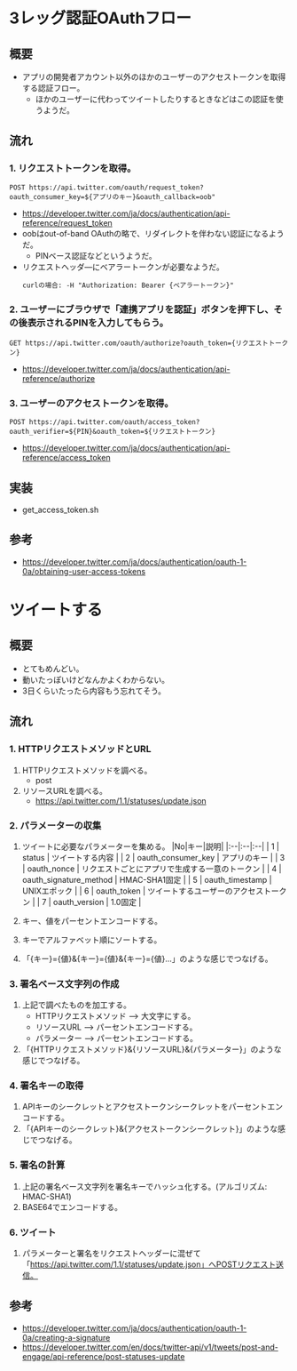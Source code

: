 # 3レッグ認証OAuthフロー
## 概要
- アプリの開発者アカウント以外のほかのユーザーのアクセストークンを取得する認証フロー。
  - ほかのユーザーに代わってツイートしたりするときなどはこの認証を使うようだ。

## 流れ
### 1. リクエストトークンを取得。
  ```
  POST https://api.twitter.com/oauth/request_token?oauth_consumer_key=${アプリのキー}&oauth_callback=oob"
  ```
  - https://developer.twitter.com/ja/docs/authentication/api-reference/request_token
  - oobはout-of-band OAuthの略で、リダイレクトを伴わない認証になるようだ。
    - PINベース認証などというようだ。
  - リクエストヘッダ―にベアラートークンが必要なようだ。
    ```
    curlの場合: -H "Authorization: Bearer {ベアラートークン}"
    ```

### 2. ユーザーにブラウザで「連携アプリを認証」ボタンを押下し、その後表示されるPINを入力してもらう。
  ```
  GET https://api.twitter.com/oauth/authorize?oauth_token={リクエストトークン}
  ```
  - https://developer.twitter.com/ja/docs/authentication/api-reference/authorize

### 3. ユーザーのアクセストークンを取得。
  ```
  POST https://api.twitter.com/oauth/access_token?oauth_verifier=${PIN}&oauth_token=${リクエストトークン}
  ```
  - https://developer.twitter.com/ja/docs/authentication/api-reference/access_token

## 実装
- get_access_token.sh

## 参考
- https://developer.twitter.com/ja/docs/authentication/oauth-1-0a/obtaining-user-access-tokens

# ツイートする
## 概要
- とてもめんどい。
- 動いたっぽいけどなんかよくわからない。
- 3日くらいたったら内容もう忘れてそう。

## 流れ
### 1. HTTPリクエストメソッドとURL
1. HTTPリクエストメソッドを調べる。
    - post
1. リソースURLを調べる。
    - https://api.twitter.com/1.1/statuses/update.json

### 2. パラメーターの収集
1. ツイートに必要なパラメーターを集める。
    |No|キー|説明|
    |:--|:--|:--|
    | 1 | status | ツイートする内容 |
    | 2 | oauth_consumer_key | アプリのキー |
    | 3 | oauth_nonce | リクエストごとにアプリで生成する一意のトークン |
    | 4 | oauth_signature_method | HMAC-SHA1固定 |
    | 5 | oauth_timestamp | UNIXエポック |
    | 6 | oauth_token | ツイートするユーザーのアクセストークン |
    | 7 | oauth_version | 1.0固定 |

1. キー、値をパーセントエンコードする。
1. キーでアルファベット順にソートする。
1. 「{キー}={値}&{キー}={値}&{キー}={値}...」のような感じでつなげる。

### 3. 署名ベース文字列の作成
1. 上記で調べたものを加工する。
    - HTTPリクエストメソッド --> 大文字にする。
    - リソースURL --> パーセントエンコードする。
    - パラメーター --> パーセントエンコードする。
1. 「{HTTPリクエストメソッド}&{リソースURL}&{パラメーター}」のような感じでつなげる。

### 4. 署名キーの取得
1. APIキーのシークレットとアクセストークンシークレットをパーセントエンコードする。
1. 「{APIキーのシークレット}&{アクセストークンシークレット}」のような感じでつなげる。

### 5. 署名の計算
1. 上記の署名ベース文字列を署名キーでハッシュ化する。(アルゴリズム: HMAC-SHA1)
1. BASE64でエンコードする。

### 6. ツイート
1. パラメーターと署名をリクエストヘッダーに混ぜて「https://api.twitter.com/1.1/statuses/update.json」へPOSTリクエスト送信。  

## 参考
- https://developer.twitter.com/ja/docs/authentication/oauth-1-0a/creating-a-signature
- https://developer.twitter.com/en/docs/twitter-api/v1/tweets/post-and-engage/api-reference/post-statuses-update

